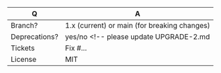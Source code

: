 | Q             | A                                                        |
|---------------|----------------------------------------------------------|
| Branch?       | 1.x (current) or main (for breaking changes)             |
| Deprecations? | yes/no <!-- please update UPGRADE-2.md                   |
| Tickets       | Fix #... <!-- prefix each issue number with "Fix #", --> |
| License       | MIT                                                      |

<!--
Replace this notice with a short README for your feature/bugfix.
This will help reviewers and should be a good start for the documentation.

For bug fixes and new features, that does not break BC, please base your PR 
on the `release/y.x` branch. For BC breaks, please base your PR on the 
`main` branch.

Always add tests and ensure they pass.
-->
